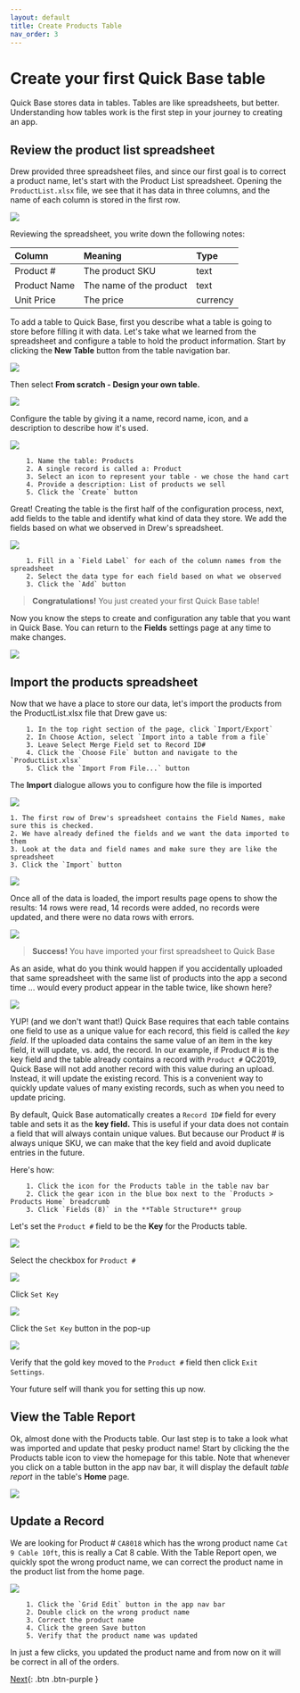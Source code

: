 ```yaml
---
layout: default
title: Create Products Table
nav_order: 3
---
```


# Create your first Quick Base table

Quick Base stores data in tables. Tables are like spreadsheets, but better.  Understanding how tables work is the first step in your journey to creating an app.  

## Review the product list spreadsheet

Drew provided three spreadsheet files, and since our first goal is to correct a product name, let's start with the Product List spreadsheet. Opening the `ProductList.xlsx` file, we see that it has data in three columns, and the name of each column is stored in the first row.  

![](assets/images/prodTable.png)

Reviewing the spreadsheet, you write down the following notes:

| Column | Meaning | Type |
|:-|:-|:-|
| Product # | The product SKU | text |
| Product Name | The name of the product | text |
| Unit Price | The price | currency |

To add a table to Quick Base, first you describe what a table is going to store before filling it with data. Let's take what we learned from the spreadsheet and configure a table to hold the product information. Start by clicking the **New Table** button from the table navigation bar. 

![](assets/images/image-3.png)

Then select **From scratch - Design your own table.**

![](assets/images/image-4.png)

Configure the table by giving it a name, record name, icon, and a description to describe how it's used.

![](assets/images/image-5.png)

~~~
    1. Name the table: Products
    2. A single record is called a: Product
    3. Select an icon to represent your table - we chose the hand cart
    4. Provide a description: List of products we sell
    5. Click the `Create` button
~~~

Great! Creating the table is the first half of the configuration process, next, add fields to the table and identify what kind of data they store. We add the fields based on what we observed in Drew's spreadsheet.  

![](assets/images/image-6.png)

~~~
    1. Fill in a `Field Label` for each of the column names from the spreadsheet
    2. Select the data type for each field based on what we observed
    3. Click the `Add` button
~~~

> **Congratulations!** You just created your first Quick Base table!

Now you know the steps to create and configuration any table that you want in Quick Base. You can return to the **Fields** settings page at any time to make changes.

![](assets/images/image-7.png)

## Import the products spreadsheet

Now that we have a place to store our data, let's import the products from the ProductList.xlsx file that Drew gave us:

~~~ 
    1. In the top right section of the page, click `Import/Export`
    2. In Choose Action, select `Import into a table from a file`
    3. Leave Select Merge Field set to Record ID#
    4. Click the `Choose File` button and navigate to the `ProductList.xlsx`
    5. Click the `Import From File...` button
~~~

The **Import** dialogue allows you to configure how the file is imported

![](assets/images/image-8.png)

    1. The first row of Drew's spreadsheet contains the Field Names, make sure this is checked.
    2. We have already defined the fields and we want the data imported to them
    3. Look at the data and field names and make sure they are like the spreadsheet
    3. Click the `Import` button

![](assets/images/image-9.png)

Once all of the data is loaded, the import results page opens to show the results: 14 rows were read, 14 records were added, no records were updated, and there were no data rows with errors. 

![](assets/images/image-10.png)

> **Success!** You have imported your first spreadsheet to Quick Base

As an aside, what do you think would happen if you accidentally uploaded that same spreadsheet with the same list of products into the app a second time ... would every product appear in the table twice, like shown here?

![](assets/images/dupData.png)

YUP! (and we don't want that!) Quick Base requires that each table contains one field to use as a unique value for each record, this field is called the _key field_. If the uploaded data contains the same value of an item in the key field, it will update, vs. add, the record.  In our example, if Product # is the key field and the table already contains a record with `Product #` QC2019, Quick Base will not add another record with this value during an upload.  Instead, it will update the existing record.  This is a convenient way to quickly update values of many existing records, such as when you need to update pricing.

By default, Quick Base automatically creates a `Record ID#` field for every table and sets it as the **key field.**  This is useful if your data does not contain a field that will always contain unique values.  But because our Product # is always unique SKU, we can make that the key field and avoid duplicate entries in the future.

Here's how:

~~~
    1. Click the icon for the Products table in the table nav bar
    2. Click the gear icon in the blue box next to the `Products > Products Home` breadcrumb
    3. Click `Fields (8)` in the **Table Structure** group
~~~

Let's set the `Product #` field to be the **Key** for the Products table.

![](assets/images/image-11.png)

Select the checkbox for `Product #`

![](assets/images/image-12.png)

Click `Set Key`

![](assets/images/image-13.png)

Click the `Set Key` button in the pop-up  

![](assets/images/image-14.png)

Verify that the gold key moved to the `Product #` field then click `Exit Settings`.

Your future self will thank you for setting this up now. 

## View the Table Report

Ok, almost done with the Products table. Our last step is to take a look what was imported and update that pesky product name! Start by clicking the the Products table icon to view the homepage for this table. Note that whenever you click on a table button in the app nav bar, it will display the default _table report_ in the table's **Home** page. 

![](assets/images/image-15.png)

## Update a Record

We are looking for Product # `CA8018` which has the wrong product name `Cat 9 Cable 10ft`, this is really a Cat 8 cable. With the Table Report open, we quickly spot the wrong product name, we can correct the product name in the product list from the home page. 

![](assets/images/image-16.png)

~~~
    1. Click the `Grid Edit` button in the app nav bar 
    2. Double click on the wrong product name
    3. Correct the product name
    4. Click the green Save button
    5. Verify that the product name was updated 
~~~

In just a few clicks, you updated the product name and from now on it will be correct in all of the orders.

[Next](createOrders.html){: .btn .btn-purple }
